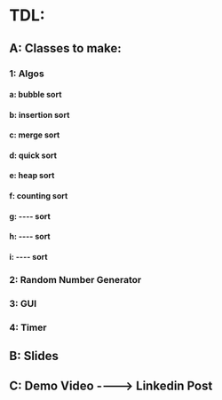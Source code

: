 # TDL: 

## A: Classes to make:

### 1: Algos

#### a: bubble sort
#### b: insertion sort
#### c: merge sort
#### d: quick sort
#### e: heap sort
#### f: counting sort
#### g: ---- sort
#### h: ---- sort
#### i: ---- sort


### 2: Random Number Generator

### 3: GUI

### 4: Timer

## B: Slides

## C: Demo Video ----> Linkedin Post








